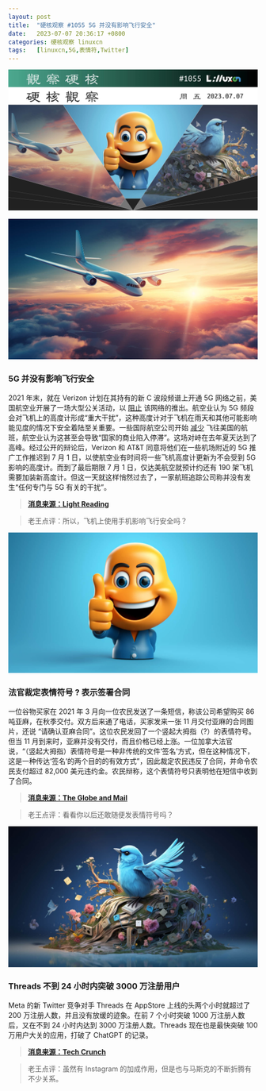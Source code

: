 ```yaml
---
layout: post
title:	"硬核观察 #1055 5G 并没有影响飞行安全"
date:	2023-07-07 20:36:17 +0800 
categories:	硬核观察 linuxcn 
tags:	[linuxcn,5G,表情符,Twitter]
---
```



![](/Asserts/Images/album/202307/07/203520zoayqwwaygugzxy1.jpg)


![](/Asserts/Images/album/202307/07/203529iccja5p87ixmm5ij.jpg)


### 5G 并没有影响飞行安全


2021 年末，就在 Verizon 计划在其持有的新 C 波段频谱上开通 5G 网络之前，美国航空业开展了一场大型公关活动，以 [阻止](/article-13945-1.html) 该网络的推出。航空业认为 5G 频段会对飞机上的高度计形成“重大干扰”，这种高度计对于飞机在雨天和其他可能影响能见度的情况下安全着陆至关重要。一些国际航空公司开始 [减少](/article-14202-1.html) 飞往美国的航班，航空业认为这甚至会导致“国家的商业陷入停滞”。这场对峙在去年夏天达到了高峰。经过公开的辩论后，Verizon 和 AT&T 同意将他们在一些机场附近的 5G 推广工作推迟到 7 月 1 日，以使航空业有时间将一些飞机高度计更新为不会受到 5G 影响的高度计。而到了最后期限 7 月 1 日，仅达美航空就预计约还有 190 架飞机需要加装新高度计。但这一天就这样悄然过去了，一家航班追踪公司称并没有发生“任何专门与 5G 有关的干扰”。



> 
> **[消息来源：Light Reading](https://www.lightreading.com/ossbsscx/the-5g-threat-to-airplanes-quietly-recedes/d/d-id/785546?)**
> 
> 
> 



> 
> 老王点评：所以，飞机上使用手机影响飞行安全吗？
> 
> 
> 


![](/Asserts/Images/album/202307/07/203541bnfin22pekzwwvfo.jpg)


### 法官裁定表情符号 ? 表示签署合同


一位谷物买家在 2021 年 3 月向一位农民发送了一条短信，称该公司希望购买 86 吨亚麻，在秋季交付。双方后来通了电话，买家发来一张 11 月交付亚麻的合同图片，还说 “请确认亚麻合同”。这位农民发回了一个竖起大拇指（?）的表情符号。但当 11 月到来时，亚麻并没有交付，而且价格已经上涨。一位加拿大法官说，“（竖起大拇指）表情符号是一种非传统的文件‘签名’方式，但在这种情况下，这是一种传达‘签名’的两个目的的有效方式”，因此裁定农民违反了合同，并命令农民支付超过 82,000 美元违约金。农民辩称，这个表情符号只表明他在短信中收到了合同。



> 
> **[消息来源：The Globe and Mail](https://www.theglobeandmail.com/canada/article-farmer-ordered-to-pay-after-judge-says-thumbs-up-emoji-amounts-to/)**
> 
> 
> 



> 
> 老王点评：看看你以后还敢随便发表情符号吗？
> 
> 
> 


![](/Asserts/Images/album/202307/07/203551mk2nfgfkqoovg2o0.jpg)


### Threads 不到 24 小时内突破 3000 万注册用户


Meta 的新 Twitter 竞争对手 Threads 在 AppStore 上线的头两个小时就超过了 200 万注册人数，并且没有放缓的迹象。在前 7 个小时突破 1000 万注册人数后，又在不到 24 小时内达到 3000 万注册人数。Threads 现在也是最快突破 100 万用户大关的应用，打破了 ChatGPT 的记录。



> 
> **[消息来源：Tech Crunch](https://techcrunch.com/2023/07/05/threads-passes-2-million-downloads-in-2-hours/)**
> 
> 
> 



> 
> 老王点评：虽然有 Instagram 的加成作用，但是也与马斯克的不断折腾有不少关系。
> 
> 
>
